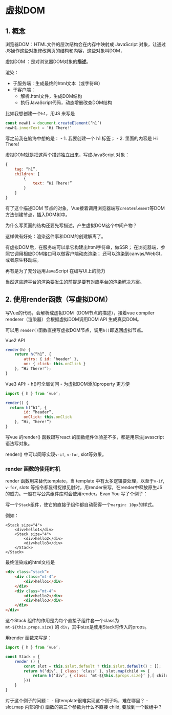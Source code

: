# 虚拟DOM

## 1. 概念

浏览器DOM：HTML文件的层次结构会在内存中映射成 JavaScript 对象，让通过JS操作这些对象修改网页的结构和内容，这些对象叫DOM，

虚拟DOM ：是对浏览器DOM对象的**描述**。

渲染：
- 于服务端：生成最终的html文本（或字符串）
- 于客户端：
    - 解析.html文件，生成DOM结构
    - 执行JavaScript代码，动态增删改查DOM结构

比如我想创建一个`h1`，用JS 来写是

```js
const newH1 = document.createElement(‘h1’)
newH1.innerText = ‘Hi There!’
```

写之前我在脑海中想的是：
	- 1. 我要创建一个 h1 标签；
	- 2. 里面的内容是 Hi There!

虚拟DOM就是把这两个描述独立出来，写成JavaScript 对象：
```js
{
	tag: “h1”,
	children: [
		{
			text: “Hi There!”
		}
	]
}
```

有了这个描述DOM 节点的对象，Vue接着调用浏览器端写`createElement`等DOM方法创建节点，插入DOM树中。

为什么写页面的结构还要先写描述，产生虚拟DOM这个中间产物？

这样做有好处：渲染这件事和DOM的创建解离了。

有虚拟DOM后，在服务端可以拿它构建出html字符串，做SSR；
在浏览器端，参照它调用相应DOM接口可以做客户端动态渲染；
还可以渲染到canvas/WebGl，或者原生移动端。

再有是为了充分运用JavaScript 在编写UI上的能力

当然这些跨平台的渲染要发生的前提是要有对应平台的渲染解决方案。

## 2. 使用render函数（写虚拟DOM）

写Vue的代码，会解析成虚拟DOM（DOM节点的描述），接着vue compiler renderer（渲染器）会根据虚拟DOM调用DOM API 生成真实DOM。

可以用 `render()`函数直接写虚拟DOM节点，调用`h()`即返回虚拟节点。

Vue2 API

```js
render(h) {
 	return h(“h1”, {
		attrs: { id: ‘header’ },
		on: { click: this.onClick }
	}, “Hi There!”);
}
```

Vue3 API: 
	- h()可全局访问
	- 为虚拟DOM添加property 更方便

```js
import { h } from ‘vue’;

render() {
  return h(“h1”, {
		id: “header”,
		onClick: this.onClick
	}, “Hi, There!”)
}
```

写vue 的render() 函数跟写react 的函数组件体验差不多，都是用原生javascript语法写对象。

render() 中可以同等实现`v-if`, `v-for`, slot等效果。

### render 函数的使用时机

render 函数用来替代template，当 template 中有太多逻辑要处理，以至于`v-if`, `v-for`, slots 等指令都显得捉襟见肘时，用render来写，在render中释放原生JS的威力。一般在写公共组件库时会使用render。Evan You 写了个例子：

写一个`Stack`组件，使它的直接子组件都自动获得一个`margin: 10px`的样式。

例如：
```
<Stack size="4">
	<div>hello1</div>
	<Stack size="4">
		<div>hello2</div>
		<div>hello3</div>
	</Stack>
</Stack>
```

最终渲染成的html文档是
```html
<div class=“stack”>
	<div class=“mt-4”>
		<div>hello1</div>
	</div>
	<div class=“mt-4”>
		<div>hello2</div>
		<div>hello3</div>
	</div>
</div>
```

这个Stack 组件的作用是为每个直接子组件套一个class为`mt-${this.props.size}` 的 `div`，其中size是使用Stack时传入的props。

用render 函数来写是：
```js
import { h } from ‘vue’;

const Stack = {
	render () {
		const slot = this.$slot.default ? this.$slot.default() : [];
		return h(‘div’, { class: ‘class’ }, slot.map(child => {
			return h(‘div’, { class: ‘mt-${this.$props.size}’ },[ child ])
		}))
	}
}
```

对于这个例子的问题：
	- 用template很难实现这个例子吗，难在哪里？
	- slot.map 内部的h() 函数的第三个参数为什么不直接 child, 要放到一个数组中？
